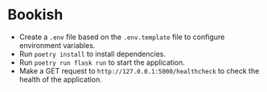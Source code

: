 # Bookish

- Create a `.env` file based on the `.env.template` file to configure environment variables.
- Run `poetry install` to install dependencies.
- Run `poetry run flask run` to start the application.
- Make a GET request to `http://127.0.0.1:5000/healthcheck` to check the health of the application.